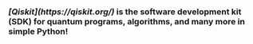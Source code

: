 <h3>
  <em>[Qiskit](https://qiskit.org/)</em> is the software development kit (SDK) for quantum programs, algorithms, and many more in simple Python!
</h3>
